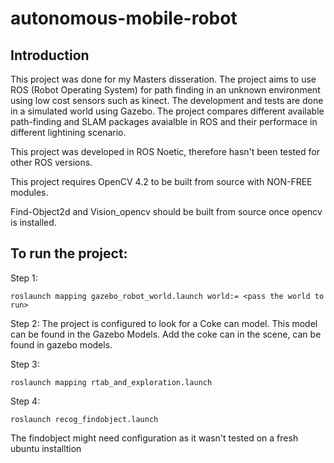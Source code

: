 # autonomous-mobile-robot

## Introduction
This project was done for my Masters disseration. The project aims to use ROS (Robot Operating System) for path finding in an unknown environment using low cost sensors such as kinect. The development and tests are done in a simulated world using Gazebo. The project compares different available path-finding and SLAM packages avaialble in ROS and their performace in different lightining scenario.  

This project was developed in ROS Noetic, therefore hasn't been tested for other ROS versions.

This project requires OpenCV 4.2 to be built from source with NON-FREE modules.

Find-Object2d and Vision_opencv should be built from source once opencv is installed.

## To run the project:

Step 1:
```
roslaunch mapping gazebo_robot_world.launch world:= <pass the world to run>
```

Step 2:
The project is configured to look for a Coke can model. This model can be found in the Gazebo Models.
Add the coke can in the scene, can be found in gazebo models.

Step 3:
```
roslaunch mapping rtab_and_exploration.launch
```

Step 4:
```
roslaunch recog_findobject.launch 
```

The findobject might need configuration as it wasn't tested on a fresh ubuntu installtion
